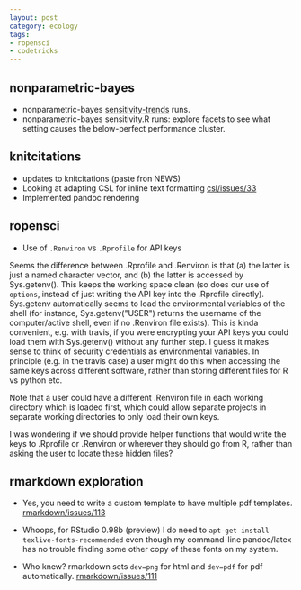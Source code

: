 ```yaml
---
layout: post
category: ecology
tags:
- ropensci
- codetricks
---
```



nonparametric-bayes
-------------------

- nonparametric-bayes [sensitivity-trends](http://io.carlboettiger.info/nonparametric-bayes/sensitivity-trends.html) runs.
- nonparametric-bayes sensitivity.R runs: explore facets to see what setting causes the below-perfect performance cluster.

knitcitations
--------------

- updates to knitcitations (paste fron NEWS)
- Looking at adapting CSL for inline text formatting [csl/issues/33](https://github.com/citation-style-language/documentation/issues/33)
- Implemented pandoc rendering


ropensci
---------

- Use of `.Renviron` vs `.Rprofile` for API keys

Seems the difference between .Rprofile and .Renviron is that (a) the latter is just a named character vector, and (b) the latter is accessed by Sys.getenv().  This keeps the working space clean (so does our use of `options`, instead of just writing the API key into the .Rprofile directly). Sys.getenv automatically seems to load the environmental variables of the shell (for instance, Sys.getenv("USER") returns the username of the computer/active shell, even if no .Renviron file exists). This is kinda convenient, e.g. with travis, if you were encrypting your API keys you could load them with Sys.getenv() without any further step. I guess it makes sense to think of security credentials as environmental variables. In principle (e.g. in the travis case) a user might do this when accessing the same keys across different software, rather than storing different files for R vs python etc.

Note that a user could have a different .Renviron file in each working directory which is loaded first, which could allow separate projects in separate working directories to only load their own keys.

I was wondering if we should provide helper functions that would write the keys to .Rprofile or .Renviron or wherever they should go from R, rather than asking the user to locate these hidden files?


rmarkdown exploration
----------------------

- Yes, you need to write a custom template to have multiple pdf templates. [rmarkdown/issues/113](https://github.com/rstudio/rmarkdown/issues/113)

- Whoops, for RStudio 0.98b (preview) I do need to `apt-get install texlive-fonts-recommended` even though my command-line pandoc/latex has no trouble finding some other copy of these fonts on my system.

- Who knew? rmarkdown sets `dev=png` for html and `dev=pdf` for pdf automatically.  [rmarkdown/issues/111](https://github.com/rstudio/rmarkdown/issues/111)

